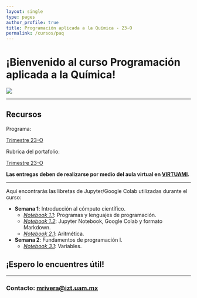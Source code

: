 ```yaml
---
layout: single
type: pages
author_profile: true
title: Programación aplicada a la Química - 23-O
permalink: /cursos/paq
---
```


# ¡Bienvenido al curso Programación aplicada a la Química!

![](https://drive.google.com/uc?id=12Ab7Vo_dgdyxe4A3HAoxglBtT6JPaCaH)

---

## Recursos

Programa:

[Trimestre 23-O](/pdfs/Planeacion_PAQ.pdf)

Rubrica del portafolio:

[Trimestre 23-O](/pdfs/rubrica_paq.pdf)


**Las entregas deben de realizarse por medio del aula virtual en [VIRTUAMI](https://virtuami.izt.uam.mx/aulas/avmacca/course/view.php?id=1227).**

---

Aquí encontrarás las libretas de Jupyter/Google Colab utilizadas durante el curso:

* **Semana 1**: Introducción al cómputo científico.
  * *[Notebook 1.1](https://github.com/molecular-mar/molecular-mar.github.io/blob/master/colabs/paq/Sesion1_PAQ.ipynb)*: Programas y lenguajes de programación.
  * *[Notebook 1.2](https://github.com/molecular-mar/molecular-mar.github.io/blob/master/Sesion1_2_PAQ.ipynb)*: Jupyter Notebook, Google Colab y formato Markdown.
  * *[Notebook 2.1](https://github.com/molecular-mar/molecular-mar.github.io/blob/master/Sesion2_1_PAQ.ipynb)*: Aritmética.
* **Semana 2**: Fundamentos de programación I.
  * *[Notebook 3.1](https://github.com/molecular-mar/molecular-mar.github.io/blob/master/Sesion3_1_PAQ.ipynb)*: Variables.


## ¡Espero lo encuentres útil!

---

### Contacto: mrivera@izt.uam.mx
